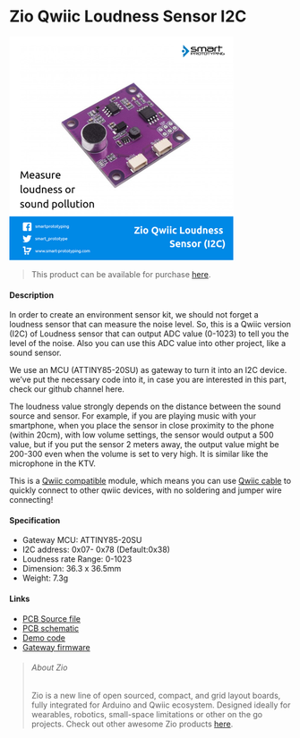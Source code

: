 # Zio Qwiic Loudness Sensor I2C

![](loudness.png)

> This product can be available for purchase [here](https://www.smart-prototyping.com/Zio-Qwiic-Loudness-Sensor-I2C).



#### Description

In order to create an environment sensor kit, we should not forget a loudness sensor that can measure the noise level. So, this is a Qwiic version (I2C) of Loudness sensor that can output ADC value (0-1023) to tell you the level of the noise. Also you can use this ADC value into other project, like a sound sensor.


We use an MCU (ATTINY85-20SU) as gateway to turn it into an I2C device. we’ve put the necessary code into it, in case you are interested in this part, check our github channel here. 


The loudness value strongly depends on the distance between the sound source and sensor. For example, if you are playing music with your smartphone, when you place the sensor in close proximity to the phone (within 20cm), with low volume settings, the sensor would output a 500 value, but if you put the sensor 2 meters away, the output value might be 200-300 even when the volume is set to very high. It is similar like the microphone in the KTV. 


This is a [Qwiic compatible](https://www.smart-prototyping.com/Qwiic.html) module, which means you can use [Qwiic cable](https://www.smart-prototyping.com/zio-cables) to quickly connect to other qwiic devices, with no soldering and jumper wire connecting!


#### Specification

* Gateway MCU: ATTINY85-20SU
* I2C address: 0x07- 0x78 (Default:0x38)
* Loudness rate Range: 0-1023
* Dimension: 36.3 x 36.5mm
* Weight: 7.3g


#### Links

* [PCB Source file](https://github.com/ZIOCC/Zio-Qwiic-Loudness-Sensor-I2C)
* [PCB schematic](https://github.com/ZIOCC/Zio-Qwiic-Loudness-Sensor-I2C/blob/master/zio%20qwiic%20loudness%20sensor%20schematic.pdf)
* [Demo code](https://github.com/ZIOCC/Zio-Qwiic-Loudness-Sensor-I2C/tree/master/Codes/Qwiic%20Loudness%20Sensor%20Examples)
* [Gateway firmware](https://github.com/ZIOCC/Zio-Qwiic-Loudness-Sensor-I2C/tree/master/Codes/Qwiic_Loudness_Sensor_Firmware/Qwiic_Loudness_Sensor_Firmware)





> ###### About Zio
> Zio is a new line of open sourced, compact, and grid layout boards, fully integrated for Arduino and Qwiic ecosystem. Designed ideally for wearables, robotics, small-space limitations or other on the go projects. Check out other awesome Zio products [here](https://www.smart-prototyping.com/Zio).
